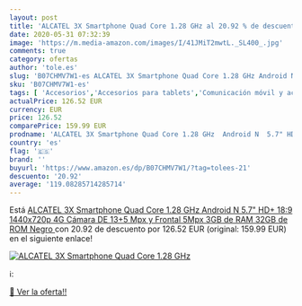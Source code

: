 ```yaml
---
layout: post
title: 'ALCATEL 3X Smartphone Quad Core 1.28 GHz al 20.92 % de descuento'
date: 2020-05-31 07:32:39
image: 'https://m.media-amazon.com/images/I/41JMiT2mwtL._SL400_.jpg'
comments: true
category: ofertas
author: 'tole.es'
slug: 'B07CHMV7W1-es ALCATEL 3X Smartphone Quad Core 1.28 GHz Android N 5.7"...'
sku: 'B07CHMV7W1-es'
tags: [ 'Accesorios','Accesorios para tablets','Comunicación móvil y accesorios','Electrónica','Informática','Móviles','Móviles y smartphones libres','Soportes para tablets','android', ]
actualPrice: 126.52 EUR
currency: EUR
price: 126.52
comparePrice: 159.99 EUR
prodname: 'ALCATEL 3X Smartphone Quad Core 1.28 GHz  Android N  5.7" HD+ 18:9  1440x720p  4G  Cámara DE 13+5 Mpx y Frontal 5Mpx  3GB de RAM  32GB de ROM   Negro '
country: 'es'
flag: '🇪🇸'
brand: ''
buyurl: 'https://www.amazon.es/dp/B07CHMV7W1/?tag=tolees-21'
descuento: '20.92'
average: '119.08285714285714'
---
```


Está [ALCATEL 3X Smartphone Quad Core 1.28 GHz  Android N  5.7" HD+ 18:9  1440x720p  4G  Cámara DE 13+5 Mpx y Frontal 5Mpx  3GB de RAM  32GB de ROM   Negro ](https://www.amazon.es/dp/B07CHMV7W1/?tag=tolees-21) con 20.92 de descuento por 126.52 EUR (original: 159.99 EUR) en el siguiente enlace!

[![ALCATEL 3X Smartphone Quad Core 1.28 GHz](https://m.media-amazon.com/images/I/41JMiT2mwtL._SL400_.jpg)](https://www.amazon.es/dp/B07CHMV7W1/?tag=tolees-21)

ℹ️:


[🛒 Ver la oferta!!](https://www.amazon.es/dp/B07CHMV7W1/?tag=tolees-21)

